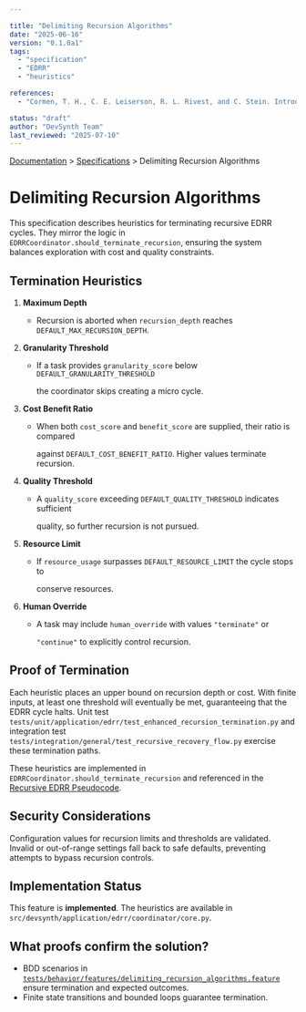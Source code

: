 ```yaml
---

title: "Delimiting Recursion Algorithms"
date: "2025-06-16"
version: "0.1.0a1"
tags:
  - "specification"
  - "EDRR"
  - "heuristics"

references:
  - "Cormen, T. H., C. E. Leiserson, R. L. Rivest, and C. Stein. Introduction to Algorithms. 4th ed., MIT Press, 2022."

status: "draft"
author: "DevSynth Team"
last_reviewed: "2025-07-10"
---
```

<div class="breadcrumbs">
<a href="../index.md">Documentation</a> &gt; <a href="index.md">Specifications</a> &gt; Delimiting Recursion Algorithms
</div>

# Delimiting Recursion Algorithms

This specification describes heuristics for terminating recursive EDRR cycles.
They mirror the logic in `EDRRCoordinator.should_terminate_recursion`, ensuring
the system balances exploration with cost and quality constraints.

## Termination Heuristics

1. **Maximum Depth**
   - Recursion is aborted when `recursion_depth` reaches `DEFAULT_MAX_RECURSION_DEPTH`.
2. **Granularity Threshold**
   - If a task provides `granularity_score` below `DEFAULT_GRANULARITY_THRESHOLD`

     the coordinator skips creating a micro cycle.

3. **Cost Benefit Ratio**
   - When both `cost_score` and `benefit_score` are supplied, their ratio is compared

     against `DEFAULT_COST_BENEFIT_RATIO`. Higher values terminate recursion.

4. **Quality Threshold**
   - A `quality_score` exceeding `DEFAULT_QUALITY_THRESHOLD` indicates sufficient

     quality, so further recursion is not pursued.

5. **Resource Limit**
   - If `resource_usage` surpasses `DEFAULT_RESOURCE_LIMIT` the cycle stops to

     conserve resources.

6. **Human Override**
   - A task may include `human_override` with values `"terminate"` or

     `"continue"` to explicitly control recursion.

## Proof of Termination

Each heuristic places an upper bound on recursion depth or cost. With finite
inputs, at least one threshold will eventually be met, guaranteeing that the
EDRR cycle halts. Unit test `tests/unit/application/edrr/test_enhanced_recursion_termination.py`
and integration test `tests/integration/general/test_recursive_recovery_flow.py`
exercise these termination paths.

These heuristics are implemented in `EDRRCoordinator.should_terminate_recursion`
and referenced in the [Recursive EDRR Pseudocode](recursive_edrr_pseudocode.md).

## Security Considerations

Configuration values for recursion limits and thresholds are validated. Invalid or
out-of-range settings fall back to safe defaults, preventing attempts to bypass
recursion controls.

## Implementation Status

This feature is **implemented**. The heuristics are available in `src/devsynth/application/edrr/coordinator/core.py`.

## What proofs confirm the solution?
- BDD scenarios in [`tests/behavior/features/delimiting_recursion_algorithms.feature`](../../tests/behavior/features/delimiting_recursion_algorithms.feature) ensure termination and expected outcomes.
- Finite state transitions and bounded loops guarantee termination.
